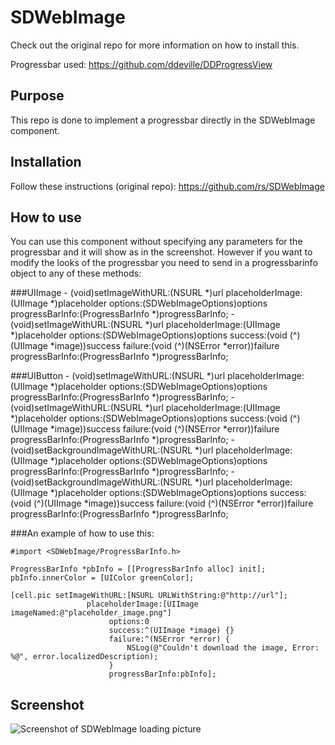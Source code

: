 SDWebImage
=========

Check out the original repo for more information on how to install this.

Progressbar used: https://github.com/ddeville/DDProgressView

Purpose
----------
This repo is done to implement a progressbar directly in the SDWebImage component. 


Installation
----------
Follow these instructions (original repo): https://github.com/rs/SDWebImage  


How to use
----------
You can use this component without specifying any parameters for the progressbar and it will show as in the screenshot. However if you want to modify the looks of the progressbar you need to send in a progressbarinfo object to any of these methods:

###UIImage
	- (void)setImageWithURL:(NSURL *)url placeholderImage:(UIImage *)placeholder options:(SDWebImageOptions)options progressBarInfo:(ProgressBarInfo *)progressBarInfo;
	- (void)setImageWithURL:(NSURL *)url placeholderImage:(UIImage *)placeholder options:(SDWebImageOptions)options success:(void (^)(UIImage *image))success failure:(void (^)(NSError *error))failure progressBarInfo:(ProgressBarInfo *)progressBarInfo;

###UIButton
	- (void)setImageWithURL:(NSURL *)url placeholderImage:(UIImage *)placeholder options:(SDWebImageOptions)options progressBarInfo:(ProgressBarInfo *)progressBarInfo;
	- (void)setImageWithURL:(NSURL *)url placeholderImage:(UIImage *)placeholder options:(SDWebImageOptions)options success:(void (^)(UIImage *image))success failure:(void (^)(NSError *error))failure progressBarInfo:(ProgressBarInfo *)progressBarInfo;
	- (void)setBackgroundImageWithURL:(NSURL *)url placeholderImage:(UIImage *)placeholder options:(SDWebImageOptions)options progressBarInfo:(ProgressBarInfo *)progressBarInfo;
	- (void)setBackgroundImageWithURL:(NSURL *)url placeholderImage:(UIImage *)placeholder options:(SDWebImageOptions)options success:(void (^)(UIImage *image))success failure:(void (^)(NSError *error))failure progressBarInfo:(ProgressBarInfo *)progressBarInfo;

###An example of how to use this:

	#import <SDWebImage/ProgressBarInfo.h>

	ProgressBarInfo *pbInfo = [[ProgressBarInfo alloc] init];
    pbInfo.innerColor = [UIColor greenColor];

    [cell.pic setImageWithURL:[NSURL URLWithString:@"http://url"];
                     placeholderImage:[UIImage imageNamed:@"placeholder_image.png"]
                          options:0
                          success:^(UIImage *image) {}
                          failure:^(NSError *error) {
                              NSLog(@"Couldn't download the image, Error: %@", error.localizedDescription);
                          }
                          progressBarInfo:pbInfo];

Screenshot
----------
![Screenshot of SDWebImage loading picture](https://raw.github.com/kozze89/SDWebImage-progressbar/master/Screenshot.png)
